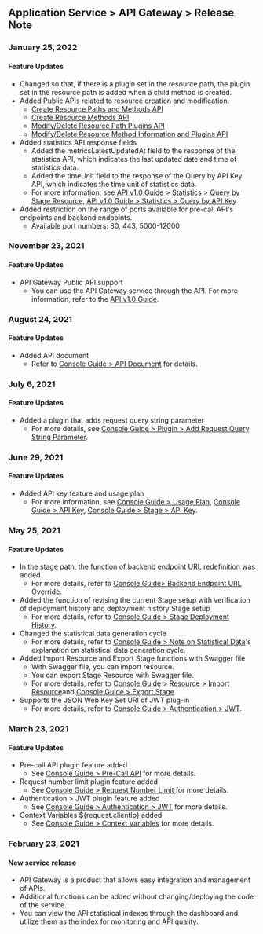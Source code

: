 ## Application Service > API Gateway > Release Note

### January 25, 2022
#### Feature Updates
* Changed so that, if there is a plugin set in the resource path, the plugin set in the resource path is added when a child method is created.
* Added Public APIs related to resource creation and modification.
  * [Create Resource Paths and Methods API](./api-guide-v1.0/#create-resource-paths-and-methods)
  * [Create Resource Methods API](./api-guide-v1.0/#create-resource-methods)
  * [Modify/Delete Resource Path Plugins API](./api-guide-v1.0/#modifydelete-resource-path-plugins)
  * [Modify/Delete Resource Method Information and Plugins API](./api-guide-v1.0/#modifydelete-resource-method-information-and-plugins)
* Added statistics API response fields
  * Added the metricsLatestUpdatedAt field to the response of the statistics API, which indicates the last updated date and time of statistics data.
  * Added the timeUnit field to the response of the Query by API Key API, which indicates the time unit of statistics data.
  * For more information, see [API v1.0 Guide > Statistics > Query by Stage Resource](./api-guide-v1.0/#query-by-stage-resource), [API v1.0 Guide > Statistics > Query by API Key](./api-guide-v1.0/#query-by-api-key).
* Added restriction on the range of ports available for pre-call API's endpoints and backend endpoints.
  * Available port numbers: 80, 443, 5000-12000


### November 23, 2021
#### Feature Updates
* API Gateway Public API support
  * You can use the API Gateway service through the API. For more information, refer to the [API v1.0 Guide](./api-guide-v1.0/).

### August 24, 2021
#### Feature Updates
* Added API document
  * Refer to [Console Guide > API Document](./console-guide/#api-document_1) for details.

### July 6, 2021
#### Feature Updates
* Added a plugin that adds request query string parameter
  * For more details, see [Console Guide > Plugin > Add Request Query String Parameter](./console-guide/#add-request-query-string-parameter).

### June 29, 2021
#### Feature Updates
* Added API key feature and usage plan
  * For more information, see [Console Guide > Usage Plan](./console-guide/#usage-plan), [Console Guide > API Key](./console-guide/#api-key_1), [Console Guide > Stage > API Key](./console-guide/#api-key).

### May 25, 2021
#### Feature Updates
* In the stage path, the function of backend endpoint URL redefinition was added
  * For more details, refer to [Console Guide> Backend Endpoint URL Override](./console-guide/#backend-endpoint-url-override).
* Added the function of revising the current Stage setup with verification of deployment history and deployment history Stage setup
  * For more details, refer to [Console Guide > Stage Deployment History](./console-guide/#stage-deployment-history).
* Changed the statistical data generation cycle
  * For more details, refer to [Console Guide > Note on Statistical Data](./console-guide/#note-on-statistical-data)'s explanation on  statistical data generation cycle.
* Added Import Resource and Export Stage functions with Swagger file
  * With Swagger file, you can import resource.
  * You can export Stage Resource with Swagger file.
  * For more details, refer to [Console Guide > Resource > Import Resource](./console-guide/#import-resource)and [Console Guide > Export Stage](./console-guide/#export-stage).
* Supports the JSON Web Key Set URI of JWT plug-in
  * For more details, refer to [Console Guide > Authentication > JWT](./console-guide/#authentication-jwt).

### March 23, 2021
#### Feature Updates
* Pre-call API plugin feature added
  * See [Console Guide > Pre-Call API](./console-guide/#pre-call-api) for more details.
* Request number limit plugin feature added
  * See [Console Guide > Request Number Limit ](./console-guide/#request-number-limit) for more details.
* Authentication > JWT plugin feature added
  * See [Console Guide > Authentication > JWT](./console-guide/#authentication-jwt) for more details.
* Context Variables ${request.clientIp} added
  * See [Console Guide > Context Variables](./console-guide/#context-variables) for more details.

### February 23, 2021
#### New service release
* API Gateway is a product that allows easy integration and management of APIs.
* Additional functions can be added without changing/deploying the code of the service.
* You can view the API statistical indexes through the dashboard and utilize them as the index for monitoring and API quality.
